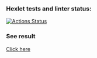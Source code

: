 ### Hexlet tests and linter status:
[![Actions Status](https://github.com/anilukin/frontend-project-12/actions/workflows/hexlet-check.yml/badge.svg)](https://github.com/anilukin/frontend-project-12/actions)

### See result
[Click here](https://frontend-project-12-rije.onrender.com/)